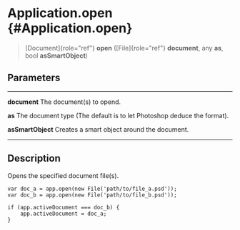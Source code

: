 Application.open {#Application.open}
================

> [Document]{role="ref"} **open** ([File]{role="ref"} **document**, any
> **as**, bool **asSmartObject**)

Parameters
----------

  ------------------- -------------------------------------------------------
  **document**        The document(s) to opend.

  **as**              The document type (The default is to let Photoshop
                      deduce the format).

  **asSmartObject**   Creates a smart object around the document.
  ------------------- -------------------------------------------------------

Description
-----------

Opens the specified document file(s).

``` {.sourceCode .javascript}
var doc_a = app.open(new File('path/to/file_a.psd'));
var doc_b = app.open(new File('path/to/file_b.psd'));

if (app.activeDocument === doc_b) {
    app.activeDocument = doc_a;
}
```

